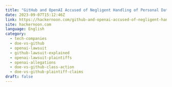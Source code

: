 ```yaml
---
title: "GitHub and OpenAI Accused of Negligent Handling of Personal Data"
date: 2023-09-07T15:12:46Z
link: https://hackernoon.com/github-and-openai-accused-of-negligent-handling-of-personal-data?source=rss&utm_medium=RSS&utm_source=news.12bit.vn
site: hackernoon.com
language: English
category:
  - tech-companies
  - doe-vs-github
  - openai-lawsuit
  - github-lawsuit-explained
  - openai-lawsuit-plaintiffs
  - openai-allegations
  - doe-vs-github-class-action
  - doe-vs-github-plaintiff-claims
draft: false
---
```

